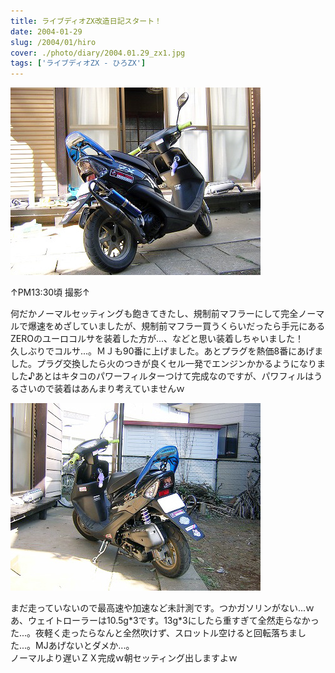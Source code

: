 ```yaml
---
title: ライブディオZX改造日記スタート！
date: 2004-01-29
slug: /2004/01/hiro
cover: ./photo/diary/2004.01.29_zx1.jpg
tags: ['ライブディオZX - ひろZX']
---
```



<div class="center spacing"><img class="img-fluid" alt="" src="./photo/diary/2004.01.29_zx1.jpg" width="400" height="300"></div>
<p class="sentence">↑PM13:30頃 撮影↑</p>
<p class="sentence spacing10">何だかノーマルセッティングも飽きてきたし、規制前マフラーにして完全ノーマルで爆速をめざしていましたが、規制前マフラー買うくらいだったら手元にあるZEROのユーロコルサを装着した方が...、などと思い装着しちゃいました！<br>久しぶりでコルサ...。ＭＪも90番に上げました。あとプラグを熱価8番にあげました。プラグ交換したら火のつきが良くセル一発でエンジンかかるようになりました♪あとはキタコのパワーフィルターつけて完成なのですが、パワフィルはうるさいので装着はあんまり考えていませんｗ</p>
<div class="center spacing"><img class="img-fluid" alt="" src="./photo/diary/2004.01.29_zx2.jpg" width="400" height="300"></div>
<p class="sentence">まだ走っていないので最高速や加速など未計測です。つかガソリンがない...ｗ<br>
あ、ウェイトローラーは10.5g*3です。13g*3にしたら重すぎて全然走らなかった...。夜軽く走ったらなんと全然吹けず、スロットル空けると回転落ちました...。MJあげないとダメか...。<br>ノーマルより遅いＺＸ完成ｗ朝セッティング出しますよｗ </p>
